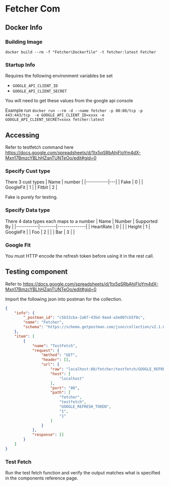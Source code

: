 # Fetcher Com

## Docker Info

### Building Image
`docker build --rm -f "Fetcher\Dockerfile" -t fetcher:latest Fetcher`

### Startup Info
Requires the following environment variables be set 
* `GOOGLE_API_CLIENT_ID`
* `GOOGLE_API_CLIENT_SECRET`

You will need to get these values from the google api console

Example run `docker run --rm -d --name fetcher -p 80:80/tcp -p 443:443/tcp  -e GOOGLE_API_CLIENT_ID=xxxx -e GOOGLE_API_CLIENT_SECRET=xxxx fetcher:latest`

## Accessing
Refer to testfetch command here https://docs.google.com/spreadsheets/d/1tx5qSRbAhjFloYm4dX-Mxn17BmzcYBLhHZqnTUNTeOo/edit#gid=0

### Specify Cust type
There 3 cust types
| Name      | number |
|-----------|---|
| Fake      | 0 |
| GoogleFit | 1 |
| Fitbit    | 2 |

Fake is purely for testing.

### Specify Data type
There 4 data types each maps to a number 
| Name      | Number | Supported By |
|-----------|--------|--------------|
| HeartRate | 0      |              |
| Height    | 1      | GoogleFit    |
| Foo       | 2      |              |
| Bar       | 3      |              |

### Google Fit
You must HTTP encode the refresh token before using it in the rest call.

## Testing component

 Refer to https://docs.google.com/spreadsheets/d/1tx5qSRbAhjFloYm4dX-Mxn17BmzcYBLhHZqnTUNTeOo/edit#gid=0

 Import the following json into postman for the collection.
```json
{
	"info": {
		"_postman_id": "c5b33cba-2a07-43bd-9aed-a3e807cb5f0c",
		"name": "Fetcher",
		"schema": "https://schema.getpostman.com/json/collection/v2.1.0/collection.json"
	},
	"item": [
		{
			"name": "TestFetch",
			"request": {
				"method": "GET",
				"header": [],
				"url": {
					"raw": "localhost:80/fetcher/testfetch/GOOGLE_REFRESH_TOKEN/1/1",
					"host": [
						"localhost"
					],
					"port": "80",
					"path": [
						"fetcher",
						"testfetch",
						"GOOGLE_REFRESH_TOKEN",
						"1",
						"1"
					]
				}
			},
			"response": []
		}
	]
}
 ```

 ### Test Fetch
 Run the test fetch function and verify the output matches what is specified in the components reference page.